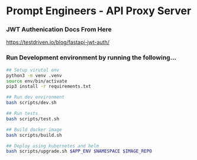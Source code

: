 # Prompt Engineers - API Proxy Server

### JWT Authenication Docs From Here
https://testdriven.io/blog/fastapi-jwt-auth/

### Run Development environment by running the following...
```bash
## Setup virutal env
python3 -m venv .venv
source env/bin/activate
pip3 install -r requirements.txt

## Run dev environment
bash scripts/dev.sh

## Run tests
bash scripts/test.sh

## Build docker image
bash scripts/build.sh

## Deploy using kubernetes and helm
bash scripts/upgrade.sh $APP_ENV $NAMESPACE $IMAGE_REPO
```